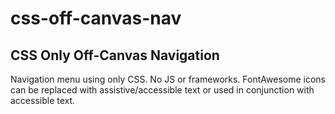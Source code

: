# css-off-canvas-nav

## CSS Only Off-Canvas Navigation

Navigation menu using only CSS. No JS or frameworks. FontAwesome icons can be replaced with assistive/accessible text or used in conjunction with accessible text.
